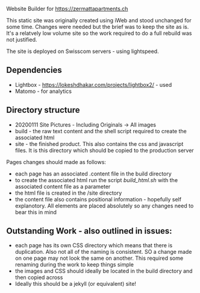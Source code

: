 Website Builder for https://zermattapartments.ch

This static site was originally created using iWeb and stood unchanged for
some time.  Changes were needed but the brief was to keep the site as is.
It's a relatvely low volume site so the work required to do a full rebuild 
was not justified.

The site is deployed on Swisscom servers - using lightspeed.  

## Dependencies
* Lightbox - https://lokeshdhakar.com/projects/lightbox2/ - used 
* Matomo - for analytics

## Directory structure
* 20200111 Site Pictures - Including Originals -> All images
* build - the raw text content and the shell script required to create the associated html
* site - the finished product.  This also contains the css and javascript files.  It is this directory which should be copied to the production server

Pages changes should made as follows:
* each page has an associated .content file in the build directory
* to create the associated html run the script *build_html.sh* with the associated content file as a parameter
* the html file is created in the /site directory
* the content file also contains positional information - hopefully self explanotory.  All elements are placed absolutely so any changes need to bear this in mind

## Outstanding Work - also outlined in issues:
* each page has its own CSS directory which means that there is duplication.  Also not all of the naming is consistent.  SO a change made on one page may not look the same on another.  This required some renaming during the work to keep things simple
* the images and CSS should ideally be located in the build directory and then copied across
* Ideally this should be a jekyll (or equivalent) site!
